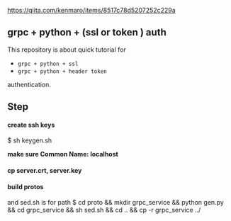 https://qiita.com/kenmaro/items/8517c78d5207252c229a

## grpc + python + (ssl or token ) auth

This repository is about quick tutorial for

- `grpc + python + ssl`
- `grpc + python + header token`

authentication.

## Step

#### create ssh keys
$ sh keygen.sh

**make sure Common Name: localhost**


#### cp server.crt, server.key

#### build protos
and sed.sh is for path
$ cd proto && mkdir grpc_service && python gen.py && cd grpc_service && sh sed.sh && cd .. && cp -r grpc_service ../


